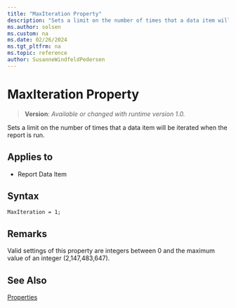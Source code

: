 ```yaml
---
title: "MaxIteration Property"
description: "Sets a limit on the number of times that a data item will be iterated when the report is run."
ms.author: solsen
ms.custom: na
ms.date: 02/26/2024
ms.tgt_pltfrm: na
ms.topic: reference
author: SusanneWindfeldPedersen
---
```

[//]: # (START>DO_NOT_EDIT)
[//]: # (IMPORTANT:Do not edit any of the content between here and the END>DO_NOT_EDIT.)
[//]: # (Any modifications should be made in the .xml files in the ModernDev repo.)
# MaxIteration Property
> **Version**: _Available or changed with runtime version 1.0._

Sets a limit on the number of times that a data item will be iterated when the report is run.

## Applies to
-   Report Data Item

[//]: # (IMPORTANT: END>DO_NOT_EDIT)

## Syntax

```AL
MaxIteration = 1;
```
  
## Remarks

Valid settings of this property are integers between 0 and the maximum value of an integer (2,147,483,647).  
  
## See Also  

[Properties](devenv-properties.md)